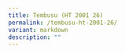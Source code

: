 ```yaml
---
title: Tembusu (HT 2001 26)
permalink: /tembusu-ht-2001-26/
variant: markdown
description: ""
---
```

